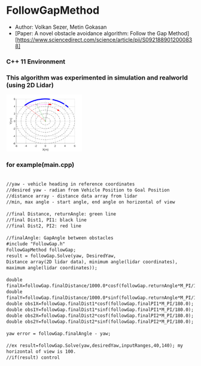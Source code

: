 # FollowGapMethod 
- Author: Volkan Sezer, Metin Gokasan
- [Paper: A novel obstacle avoidance algorithm: Follow the Gap Method][https://www.sciencedirect.com/science/article/pii/S0921889012000838]
### C++ 11 Environment
### This algorithm was experimented in simulation and realworld (using 2D Lidar)
<img src="Log.png" width="40%" height="30%" alt="log"></img>

### for example(main.cpp) 
<pre><code>
//yaw - vehicle heading in reference coordinates
//desired yaw - radian from Vehicle Position to Goal Position 
//distance array - distance data array from lidar
//min, max angle - start angle, end angle on horizontal of view 

//final Distance, returnAngle: green line
//final Dist1, PI1: black line
//final Dist2, PI2: red line

//finalAngle: GapAngle between obstacles
#include "FollowGap.h"
FollowGapMethod followGap;
result = followGap.Solve(yaw, DesiredYaw,
Distance array(2D lidar data), minimum angle(lidar coordinates), maximum angle(lidar coordinates));

double finalX=followGap.finalDistance/1000.0*cosf(followGap.returnAngle*M_PI/180.0);
double finalY=followGap.finalDistance/1000.0*sinf(followGap.returnAngle*M_PI/180.0);
double obs1X=followGap.finalDist1*cosf(followGap.finalPI1*M_PI/180.0);
double obs1Y=followGap.finalDist1*sinf(followGap.finalPI1*M_PI/180.0);
double obs2X=followGap.finalDist2*cosf(followGap.finalPI2*M_PI/180.0);
double obs2Y=followGap.finalDist2*sinf(followGap.finalPI2*M_PI/180.0);

yaw error = followGap.finalAngle - yaw;

//ex result=followGap.Solve(yaw,desiredYaw,inputRanges,40,140); my horizontal of view is 100.
//if(result) control
</code></pre>
